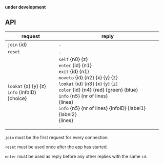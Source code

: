**under development**

## API ##



**request**          | **reply**
---------------------|---------------------------------------
`join` {id}          | `.`
`reset`              | `.`
`lookat` {x} {y} {z} <BR> `info` {infoID} {choice} | `self` {n0} {z} <BR> `enter` {id} {n1} <BR> `exit` {id} {n1} <BR> `moveto` {id} {n2} {x} {y} {z} <BR> `lookat` {id} {n3} {x} {y} {z} <BR> `color` {id} {n4} {red} {green} {blue} <BR> `info` {n5} {nr of lines} <BR> {lines} <BR> `info` {n5} {nr of lines} {infoID} {label1} {label2} <BR> {lines} <BR> `.`

`join` must be the first request for every connection.

`reset` must be used once after the app has started.

`enter` must be used as reply before any other replies with the same `id`.

